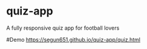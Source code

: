 # quiz-app
A fully responsive quiz app for football lovers

#Demo 
https://segun651.github.io/quiz-app/quiz.html

